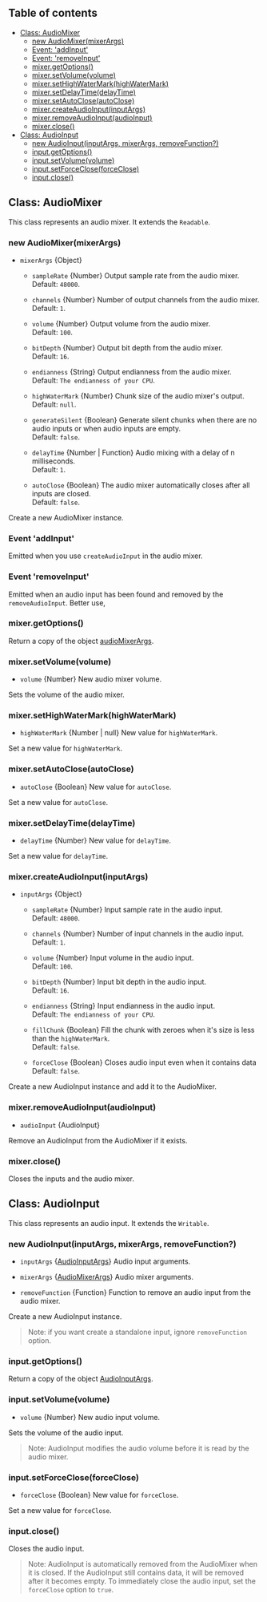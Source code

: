 ## Table of contents

- [Class: AudioMixer](#class-audiomixer)
  - [new AudioMixer(mixerArgs)](#new-audiomixermixerargs)
  - [Event: 'addInput'](#event-addinput)
  - [Event: 'removeInput'](#event-removeinput)
  - [mixer.getOptions()](#mixergetoptions)
  - [mixer.setVolume(volume)](#mixersetvolumevolume)
  - [mixer.setHighWaterMark(highWaterMark)](#mixersethighwatermarkhighwatermark)
  - [mixer.setDelayTime(delayTime)](#mixersetdelaytimedelaytime)
  - [mixer.setAutoClose(autoClose)](#mixersetautocloseautoclose)
  - [mixer.createAudioInput(inputArgs)](#mixercreateaudioinputinputargs)
  - [mixer.removeAudioInput(audioInput)](#mixerremoveaudioinputaudioinput)
  - [mixer.close()](#mixerclose)
- [Class: AudioInput](#class-audioinput)
  - [new AudioInput(inputArgs, mixerArgs, removeFunction?)](#new-audioinputinputargs-mixerargs-removefunction)
  - [input.getOptions()](#inputgetoptions)
  - [input.setVolume(volume)](#inputsetvolumevolume)
  - [input.setForceClose(forceClose)](#inputsetforcecloseforceclose)
  - [input.close()](#inputclose)

## Class: AudioMixer

This class represents an audio mixer. It extends the `Readable`.

### new AudioMixer(mixerArgs)

- `mixerArgs` {Object}
  
  - `sampleRate` {Number} Output sample rate from the audio mixer. <br> Default: `48000`.
  
  - `channels` {Number} Number of output channels from the audio mixer. <br> Default: `1`.
  
  - `volume` {Number} Output volume from the audio mixer. <br> Default: `100`.
  
  - `bitDepth` {Number} Output bit depth from the audio mixer. <br> Default: `16`.
  
  - `endianness` {String} Output endianness from the audio mixer. <br> Default: `The endianness of your CPU`.
  
  - `highWaterMark` {Number} Chunk size of the audio mixer's output. <br> Default: `null`.
  
  - `generateSilent` {Boolean} Generate silent chunks when there are no audio inputs or when audio inputs are empty. <br> Default: `false`.
  
  - `delayTime` {Number | Function} Audio mixing with a delay of n milliseconds. <br> Default: `1`.
  
  - `autoClose` {Boolean} The audio mixer automatically closes after all inputs are closed. <br> Default: `false`.

Create a new AudioMixer instance.

### Event 'addInput'

Emitted when you use `createAudioInput` in the audio mixer.

### Event 'removeInput'

Emitted when an audio input has been found and removed by the `removeAudioInput`. Better use, 

### mixer.getOptions()

Return a copy of the object [audioMixerArgs](#new-audiomixermixerargs).

### mixer.setVolume(volume)

- `volume` {Number} New audio mixer volume.

Sets the volume of the audio mixer.

### mixer.setHighWaterMark(highWaterMark)

- `highWaterMark` {Number | null} New value for `highWaterMark`.

Set a new value for `highWaterMark`.

### mixer.setAutoClose(autoClose)

- `autoClose` {Boolean} New value for `autoClose`.

Set a new value for `autoClose`.

### mixer.setDelayTime(delayTime)

- `delayTime` {Number} New value for `delayTime`.

Set a new value for `delayTime`.

### mixer.createAudioInput(inputArgs)

- `inputArgs` {Object}
  
  - `sampleRate` {Number} Input sample rate in the audio input. <br> Default: `48000`.
  
  - `channels` {Number} Number of input channels in the audio input. <br> Default: `1`.
  
  - `volume` {Number} Input volume in the audio input. <br> Default: `100`.
  
  - `bitDepth` {Number} Input bit depth in the audio input. <br> Default: `16`.
  
  - `endianness` {String} Input endianness in the audio input. <br> Default: `The endianness of your CPU`.
  
  - `fillChunk` {Boolean} Fill the chunk with zeroes when it's size is less than the `highWaterMark`. <br> Default: `false`.
  
  - `forceClose` {Boolean} Closes audio input even when it contains data <br> Default: `false`.

Create a new AudioInput instance and add it to the AudioMixer.

### mixer.removeAudioInput(audioInput)

- `audioInput` {AudioInput}

Remove an AudioInput from the AudioMixer if it exists.

### mixer.close()

Closes the inputs and the audio mixer.

## Class: AudioInput

This class represents an audio input. It extends the `Writable`.

### new AudioInput(inputArgs, mixerArgs, removeFunction?)

 - `inputArgs` {[AudioInputArgs](#mixercreateaudioinputinputargs)} Audio input arguments.
  
 - `mixerArgs` {[AudioMixerArgs](#new-audiomixermixerargs)} Audio mixer arguments.
  
 - `removeFunction` {Function} Function to remove an audio input from the audio mixer.

Create a new AudioInput instance.

> Note: if you want create a standalone input, ignore `removeFunction` option.

### input.getOptions()

Return a copy of the object [AudioInputArgs](#new-audioinputinputargs-mixerargs-removefunction).

### input.setVolume(volume)

- `volume` {Number} New audio input volume.

Sets the volume of the audio input.

> Note: AudioInput modifies the audio volume before it is read by the audio mixer.

### input.setForceClose(forceClose)

- `forceClose` {Boolean} New value for `forceClose`.

Set a new value for `forceClose`.

### input.close()

Closes the audio input.

> Note: AudioInput is automatically removed from the AudioMixer when it is closed.
> If the AudioInput still contains data, it will be removed after it becomes empty.
> To immediately close the audio input, set the `forceClose` option to `true`.